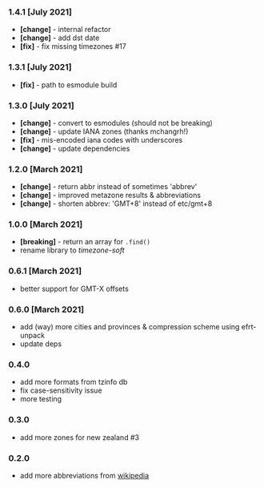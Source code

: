 ### 1.4.1 [July 2021]

- **[change]** - internal refactor
- **[change]** - add dst date
- **[fix]** - fix missing timezones #17

### 1.3.1 [July 2021]

- **[fix]** - path to esmodule build

### 1.3.0 [July 2021]

- **[change]** - convert to esmodules (should not be breaking)
- **[change]** - update IANA zones (thanks mchangrh!)
- **[fix]** - mis-encoded iana codes with underscores
- **[change]** - update dependencies

### 1.2.0 [March 2021]

- **[change]** - return abbr instead of sometimes 'abbrev'
- **[change]** - improved metazone results & abbreviations
- **[change]** - shorten abbrev: 'GMT+8' instead of etc/gmt+8

### 1.0.0 [March 2021]

- **[breaking]** - return an array for `.find()`
- rename library to _timezone-soft_

### 0.6.1 [March 2021]

- better support for GMT-X offsets

### 0.6.0 [March 2021]

- add (way) more cities and provinces & compression scheme using efrt-unpack
- update deps

### 0.4.0

- add more formats from tzinfo db
- fix case-sensitivity issue
- more testing

### 0.3.0

- add more zones for new zealand #3

### 0.2.0

- add more abbreviations from [wikipedia](https://En.wikipedia.org/Wiki/List_Of_Time_Zone_Abbreviations)

